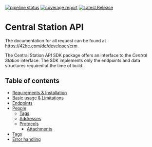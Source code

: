 [![pipeline status](https://git.netresearch.de/futuresax/lib/sdk-api-central-station/badges/master/pipeline.svg)](https://git.netresearch.de/futuresax/lib/sdk-api-central-station/-/commits/master)
[![coverage report](https://git.netresearch.de/futuresax/lib/sdk-api-central-station/badges/master/coverage.svg)](https://git.netresearch.de/futuresax/lib/sdk-api-central-station/-/commits/master)
[![Latest Release](https://git.netresearch.de/futuresax/lib/sdk-api-central-station/-/badges/release.svg)](https://git.netresearch.de/futuresax/lib/sdk-api-central-station/-/releases)

# Central Station API
The documentation for all request can be found at <https://42he.com/de/developer/crm>.

The Central Station API SDK package offers an interface to the *Central Station* interface.
The SDK implements only the endpoints and data structures required at the time of build.

## Table of contents
- [Requirements & Installation](doc/Requirements.md)
- [Basic usage & Limitations](doc/Basic.md)
- [Endpoints](doc/Endpoints.md)
- [People](doc/People.md)
   - [Tags](doc/People/Tags.md)
   - [Addresses](doc/People/Addresses.md)
   - [Protocols](doc/People/Protocols.md)
     - [Attachments](doc/People/Protocols/Attachments.md)
- [Tags](doc/Tags.md)
- [Error handling](doc/ErrorHandling.md)
